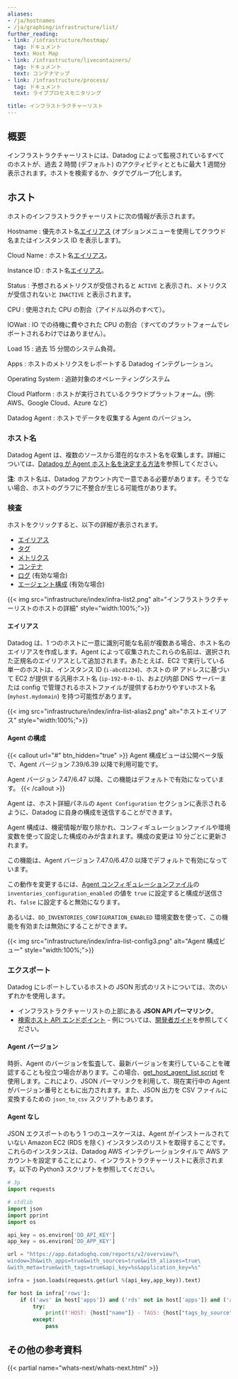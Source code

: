 ```yaml
---
aliases:
- /ja/hostnames
- /ja/graphing/infrastructure/list/
further_reading:
- link: /infrastructure/hostmap/
  tag: ドキュメント
  text: Host Map
- link: /infrastructure/livecontainers/
  tag: ドキュメント
  text: コンテナマップ
- link: /infrastructure/process/
  tag: ドキュメント
  text: ライブプロセスモニタリング

title: インフラストラクチャーリスト
---
```


## 概要

インフラストラクチャーリストには、Datadog によって監視されているすべてのホストが、過去 2 時間 (デフォルト) のアクティビティとともに最大 1 週間分表示されます。ホストを検索するか、タグでグループ化します。

## ホスト

ホストのインフラストラクチャーリストに次の情報が表示されます。

Hostname
: 優先ホスト名[エイリアス](#aliases) (オプションメニューを使用してクラウド名またはインスタンス ID を表示します)。

Cloud Name
: ホスト名[エイリアス](#aliases)。

Instance ID
: ホスト名[エイリアス](#aliases)。

Status
: 予想されるメトリクスが受信されると `ACTIVE` と表示され、メトリクスが受信されないと `INACTIVE` と表示されます。

CPU
: 使用された CPU の割合（アイドル以外のすべて）。

IOWait
: IO での待機に費やされた CPU の割合（すべてのプラットフォームでレポートされるわけではありません）。

Load 15
: 過去 15 分間のシステム負荷。

Apps
: ホストのメトリクスをレポートする Datadog インテグレーション。

Operating System
: 追跡対象のオペレーティングシステム

Cloud Platform
: ホストが実行されているクラウドプラットフォーム。(例: AWS、Google Cloud、Azure など)

Datadog Agent
: ホストでデータを収集する Agent のバージョン。

### ホスト名

Datadog Agent は、複数のソースから潜在的なホスト名を収集します。詳細については、[Datadog が Agent ホスト名を決定する方法][1]を参照してください。

**注**: ホスト名は、Datadog アカウント内で一意である必要があります。そうでない場合、ホストのグラフに不整合が生じる可能性があります。

### 検査

ホストをクリックすると、以下の詳細が表示されます。
- [エイリアス](#aliases)
- [タグ][2]
- [メトリクス][3]
- [コンテナ][4]
- [ログ][5] (有効な場合)
- [エージェント構成](#agent-configuration) (有効な場合)

{{< img src="infrastructure/index/infra-list2.png" alt="インフラストラクチャーリストのホストの詳細" style="width:100%;">}}

#### エイリアス

Datadog は、1 つのホストに一意に識別可能な名前が複数ある場合、ホスト名のエイリアスを作成します。Agent によって収集されたこれらの名前は、選択された正規名のエイリアスとして追加されます。あたとえば、EC2 で実行している単一のホストは、インスタンス ID (`i-abcd1234`)、ホストの IP アドレスに基づいて EC2 が提供する汎用ホスト名 (`ip-192-0-0-1`)、および内部 DNS サーバーまたは config で管理されるホストファイルが提供するわかりやすいホスト名 (`myhost.mydomain`) を持つ可能性があります。

{{< img src="infrastructure/index/infra-list-alias2.png" alt="ホストエイリアス" style="width:100%;">}}

#### Agent の構成

{{< callout url="#" btn_hidden="true" >}}
  Agent 構成ビューは公開ベータ版で、Agent バージョン 7.39/6.39 以降で利用可能です。

  Agent バージョン 7.47/6.47 以降、この機能はデフォルトで有効になっています。
{{< /callout >}}

Agent は、ホスト詳細パネルの `Agent Configuration` セクションに表示されるように、Datadog に自身の構成を送信することができます。

Agent 構成は、機密情報が取り除かれ、コンフィギュレーションファイルや環境変数を使って設定した構成のみが含まれます。構成の変更は 10 分ごとに更新されます。

この機能は、Agent バージョン 7.47.0/6.47.0 以降でデフォルトで有効になっています。


この動作を変更するには、[Agent コンフィギュレーションファイル][6]の `inventories_configuration_enabled` の値を `true` に設定すると構成が送信され、`false` に設定すると無効になります。

あるいは、`DD_INVENTORIES_CONFIGURATION_ENABLED` 環境変数を使って、この機能を有効または無効にすることができます。

{{< img src="infrastructure/index/infra-list-config3.png" alt="Agent 構成ビュー" style="width:100%;">}}

### エクスポート

Datadog にレポートしているホストの JSON 形式のリストについては、次のいずれかを使用します。

* インフラストラクチャーリストの上部にある **JSON API パーマリンク**。
* [検索ホスト API エンドポイント][7] - 例については、[開発者ガイド][8]を参照してください。

#### Agent バージョン

時折、Agent のバージョンを監査して、最新バージョンを実行していることを確認することも役立つ場合があります。この場合、[get_host_agent_list script][9] を使用します。これにより、JSON パーマリンクを利用して、現在実行中の Agent がバージョン番号とともに出力されます。また、JSON 出力を CSV ファイルに変換するための `json_to_csv` スクリプトもあります。

#### Agent なし

JSON エクスポートのもう 1 つのユースケースは、Agent がインストールされていない Amazon EC2 (RDS を除く) インスタンスのリストを取得することです。これらのインスタンスは、Datadog AWS インテグレーションタイルで AWS アカウントを設定することにより、インフラストラクチャーリストに表示されます。以下の Python3 スクリプトを参照してください。

```python
# 3p
import requests

# stdlib
import json
import pprint
import os

api_key = os.environ['DD_API_KEY']
app_key = os.environ['DD_APP_KEY']

url = "https://app.datadoghq.com/reports/v2/overview?\
window=3h&with_apps=true&with_sources=true&with_aliases=true\
&with_meta=true&with_tags=true&api_key=%s&application_key=%s"

infra = json.loads(requests.get(url %(api_key,app_key)).text)

for host in infra['rows']:
    if (('aws' in host['apps']) and ('rds' not in host['apps']) and ('agent' not in host['apps'])):
        try:
            print(f'HOST: {host["name"]} - TAGS: {host["tags_by_source"]}')
        except:
            pass
```

## その他の参考資料

{{< partial name="whats-next/whats-next.html" >}}

[1]: /ja/agent/faq/how-datadog-agent-determines-the-hostname/
[2]: /ja/getting_started/tagging/
[3]: /ja/metrics/
[4]: /ja/infrastructure/livecontainers/?tab=helm#overview
[5]: /ja/logs/
[6]: /ja/agent/guide/agent-configuration-files/
[7]: /ja/api/v1/hosts/#get-the-total-number-of-active-hosts
[8]: /ja/developers/guide/query-the-infrastructure-list-via-the-api/
[9]: https://github.com/DataDog/Miscellany/tree/master/get_hostname_agentversion
